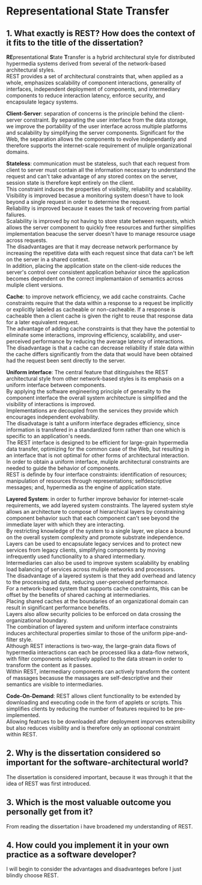 # Representational State Transfer

## 1. What exactly is REST? How does the context of it fits to the title of the dissertation?

**RE**presentational **S**tate **T**ransfer is a hybrid architectural style for distributed hypermedia systems derived from several of the network-based architectural styles.  
REST provides a set of architectural constraints that, when applied as a whole, emphasizes scalability of component interactions, generality of interfaces, independent deployment of components, and intermediary components to reduce interaction latency, enforce security, and encapsulate legacy systems.

**Client-Server**: separation of concerns is the principle behind the client-server constraint. By separating the user interface from the data storage, we improve the portability of the user interface across multiple platforms and scalability by simplifying the server components. Significant for the Web, the separation allows the components to evolve independantly and therefore supports the internet-scale requirement of muliple organizational domains.

**Stateless**: communication must be stateless, such that each request from client to server must contain all the information necessary to understand the request and can't take advantage of any stored contex on the server, session state is therefore kept entirely on the client.  
This constraint induces the properties of visibility, reliability and scalability. Visibility is improved becasue a monitoring system doesn't have to look beyond a single request in order to determine the request.  
Reliability is improved because it eases the task of recovering from partial faliures.  
Scalability is improved by not having to store state between requests, which allows the server component to quickly free resources and further simplifies implementation beacuse the server doesn't have to manage resource usage across requests.  
The disadvantages are that it may decrease network performance by increasing the repetitive data with each request since that data can't be left on the server in a shared context.  
In addition, placing the application state on the client-side reduces the server's control over consistent application behavior since the application becomes dependent on the correct implemantaion of semantics across muliple client versions.

**Cache**: to improve network efficiency, we add cache constraints. Cache constraints require that the data within a response to a request be implicitly or explicitly labeled as cacheable or non-cacheable. If a response is cacheable then a client cache is given the right to reuse that response data for a later equivalent request.  
The advantage of adding cache constraints is that they have the potential to eliminate some interactions, improving efficiency, scalability, and user-perceived performance by reducing the average latency of interactions.  
The disadvantage is that a cache can decrease reliability if stale data within the cache differs significantly from the data that would have been obtained had the request been sent directly to the server.

**Uniform interface**: The central feature that ditinguishes the REST architectural style from other network-based styles is its emphasis on a uniform interface between components.  
By applying the software engineering principle of generality to the component interface the overall system architecture is simplified and the visibility of interactions is improved.  
Implementations are decoupled from the services they provide which encourages independent evolvability.  
The disadvatage is taht a uniform interface degrades efficiency, since information is transfered in a standardized form rather than one which is specific to an application's needs.  
The REST interface is designed to be efficient for large-grain hypermedia data transfer, optimizing for the common case of the Web, but resulting in an interface that is not optimal for other forms of architectural interaction.  
In order to obtain a uniform interface, muliple architectural constraints are needed to guide the behavior of components.  
REST is definde by four interface constraints: identification of resources; manipulation of resources through representations; selfdescriptive messages; and, hypermedia as the engine of application state.

**Layered System**: in order to further improve behavior for internet-scale requirements, we add layered system constraints. The layered system style allows an architecture to compose of hierarchical layers by constraining component behavior such that each component can't see beyond the immediate layer with which they are interacting.  
By restricting knowledge of the system to a single layer, we place a bound on the overall system complexity and promote substrate independence.  
Layers can be used to encapsulate legacy services and to protect new services from legacy clients, simplifying components by moving infrequently used functionality to a shared intermediary.  
Intermediaries can also be used to improve system scalability by enabling load balancing of services across muliple networks and processors.  
The disadvantage of a layered system is that they add overhead and latency to the processing ad data, reducing user-perceived performance.  
For a network-based system that supports cache constraints, this can be offset by the benefits of shared caching at intermediaries.  
Placing shared caches at the boundaries of an organizational domain can result in significant performance benefits.  
Layers also allow security policies to be enforced on data crossing the organizational boundary.  
The combination of layered system and uniform interface constraints induces architectural properties similar to those of the uniform pipe-and-filter style.  
Although REST interactions is two-way, the large-grain data flows of hypermedia interactions can each be processed lika a data-flow network, with filter components selectively applied to the data stream in order to transform the content as it passes.  
Within REST, intermediary components can actively transform the content of massages becasuse the massages are self-descriptive and their semantics are visible to intermediaries.

**Code-On-Demand**: REST allows client functionality to be extended by downloading and executing code in the form of applets or scripts. This simplifies clients by reducing the number of features required to be pre-implemented.  
Allowing featrues to be downloaded after deployment imporves extensibility but also reduces visibility and is therefore only an optioonal constraint within REST.

## 2. Why is the dissertation considered so important for the software-architectural world?

The dissertation is considered important, because it was through it that the idea of REST was first introduced. 

## 3. Which is the most valuable outcome you personally get from it?

From reading the dissertation i have broadened my understanding of REST.

## 4. How could you implement it in your own practice as a software developer?

I will begin to consider the advantages and disadvanteges before I just blindly choose REST.
